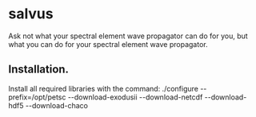 # salvus
Ask not what your spectral element wave propagator can do for you, but what you can do for your spectral element wave propagator.

## Installation.
Install all required libraries with the command: ./configure --prefix=/opt/petsc --download-exodusii --download-netcdf --download-hdf5 --download-chaco
